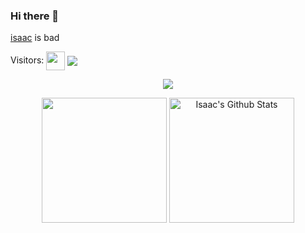 ### Hi there 👋


 [isaac](https://github.com/vyppal/) is bad


<div id="about-me" align="center">
<a href="https://git.io/typing-svg%22%3E<img src="https://readme-typing-svg.demolab.com/?font=Roboto+Condensed&weight=750&size=30&duration=5000&pause=3000&color=1890ff&center=true&vCenter=true&width=550&lines=Hello!+This+is+Isaac+Turner!" alt="Typing SVG" /></a>
</div>

Visitors: <img align="center" height="30px" src="https://profile-counter.glitch.me/vyppal/count.svg" />
<img align="center" src="https://github-readme-activity-graph.vercel.app/graph?username=vyppal&bg_color=222222&color=ffffff&line=1890ff&point=ffffff&area=true&hide_border=false" />
<p align="center">
<img align="center" src="https://github-profile-trophy.vercel.app/?username=vyppal&theme=darkhub&no-frame=true&column=4&margin-w=36&margin-h=12" />
</p>
<p align="center">
<img align="center" height="200px" src="https://github-readme-stats.vercel.app/api/top-langs/?username=vyppal&langs_count=8&theme=dark&layout=compact&hide=lua" />
<img align="center" height="200px" src="https://github-readme-stats-git-masterrstaa-rickstaa.vercel.app/api?username=vyppal&show_icons=true&count_private=true&include_all_commits=true&line_height=25&theme=dark" alt="Isaac's Github Stats" />
</p>
</p>
<div align="center" style="font-size: 25px;font-weight: 900;">
  <a href="https://github.com/starlitnightsky%22%3E
    <img src="https://github-readme-streak-stats.herokuapp.com/?user=vyppal&theme=dark" />
  </a>
</div>
</section>



<!--
**vyppalppal/vyppalppal** is a ✨ _special_ ✨ repository because its `README.md` (this file) appears on your GitHub profile.\
-->

